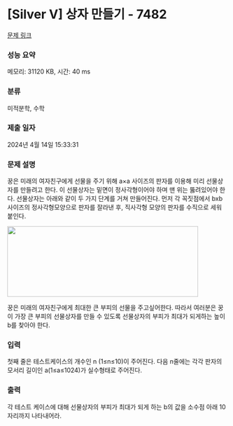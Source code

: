 # [Silver V] 상자 만들기 - 7482 

[문제 링크](https://www.acmicpc.net/problem/7482) 

### 성능 요약

메모리: 31120 KB, 시간: 40 ms

### 분류

미적분학, 수학

### 제출 일자

2024년 4월 14일 15:33:31

### 문제 설명

<p>꿍은 미래의 여자친구에게 선물을 주기 위해 a×a 사이즈의 판자를 이용해 미리 선물상자를 만들려고 한다. 이 선물상자는 밑면이 정사각형이어야 하며 맨 위는 뚫려있어야 한다. 선물상자는 아래와 같이 두 가지 단계를 거쳐 만들어진다. 먼저 각 꼭짓점에서 bxb 사이즈의 정사각형모양으로 판자를 잘라낸 후, 직사각형 모양의 판자를 수직으로 세워 붙인다.</p>

<p><img alt="" src="" style="height:161px; width:436px"></p>

<p>꿍은 미래의 여자친구에게 최대한 큰 부피의 선물을 주고싶어한다. 따라서 여러분은 꿍이 가장 큰 부피의 선물상자를 만들 수 있도록 선물상자의 부피가 최대가 되게하는 높이 b를 찾아야 한다.</p>

### 입력 

 <p>첫째 줄은 테스트케이스의 개수인 n (1≤n≤10)이 주어진다. 다음 n줄에는 각각 판자의 모서리 길이인 a(1≤a≤1024)가 실수형태로 주어진다.</p>

### 출력 

 <p>각 테스트 케이스에 대해 선물상자의 부피가 최대가 되게 하는 b의 값을 소수점 아래 10자리까지 나타내어라.</p>

